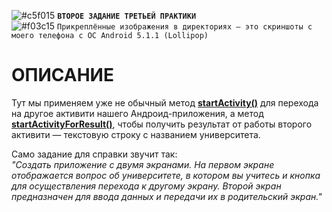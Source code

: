 ![#c5f015](https://via.placeholder.com/15/ffd700/000000?text=+) <b>`ВТОРОЕ ЗАДАНИЕ ТРЕТЬЕЙ ПРАКТИКИ`</b>  
![#f03c15](https://via.placeholder.com/15/f03c15/000000?text="+") `Прикреплённые изображения в директориях — это скриншоты с моего телефона с ОС Android 5.1.1 (Lollipop)`

# ОПИСАНИЕ
<p>Тут мы применяем уже не обычный метод <b><u>startActivity()</u></b> для перехода на другое активити нашего Андроид-приложения, а метод <b><u>startActivityForResult()</u></b>, чтобы получить результат от работы второго активити — текстовую строку с названием университета.</p>
<p>Само задание для справки звучит так:<br><i>  "Создать приложение с двумя экранами. На первом экране отображается вопрос об университете, в котором вы учитесь и кнопка для осуществления перехода к другому экрану. Второй экран предназначен для ввода данных и передачи их в родительский экран."</i></p>
